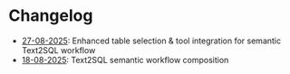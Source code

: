 # Changelog

- [27-08-2025](./27-08-2025.md): Enhanced table selection & tool integration for semantic Text2SQL workflow
- [18-08-2025](./18-08-2025.md): Text2SQL semantic workflow composition
